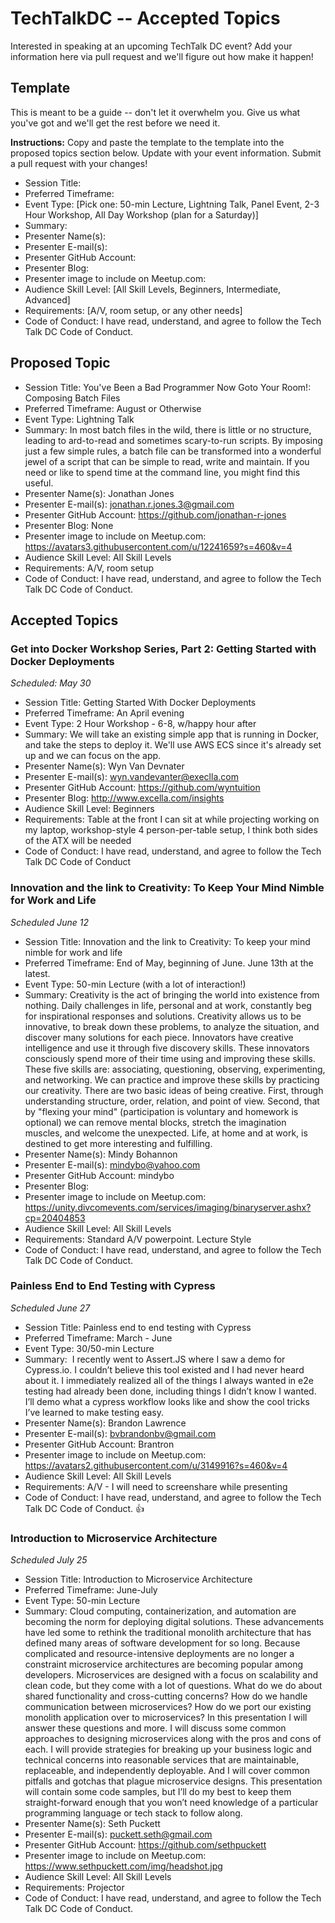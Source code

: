 # TechTalkDC -- Accepted Topics
Interested in speaking at an upcoming TechTalk DC event? Add your information here via pull request and we'll figure out how make it happen!

## Template
This is meant to be a guide -- don't let it overwhelm you. Give us what you've got and we'll get the rest before we need it.

**Instructions:** Copy and paste the template to the template into the proposed topics section below. Update with your event information. Submit a pull request with your changes!

* Session Title:
* Preferred Timeframe:
* Event Type: [Pick one: 50-min Lecture, Lightning Talk, Panel Event, 2-3 Hour Workshop, All Day Workshop (plan for a Saturday)]
* Summary:
* Presenter Name(s):
* Presenter E-mail(s):
* Presenter GitHub Account:
* Presenter Blog:
* Presenter image to include on Meetup.com:
* Audience Skill Level: [All Skill Levels, Beginners, Intermediate, Advanced]
* Requirements: [A/V, room setup, or any other needs]
* Code of Conduct: I have read, understand, and agree to follow the Tech Talk DC Code of Conduct.

## Proposed Topic

* Session Title: You've Been a Bad Programmer Now Goto Your Room!: Composing Batch Files
* Preferred Timeframe: August or Otherwise
* Event Type: Lightning Talk
* Summary: In most batch files in the wild, there is little or no structure, leading to ard-to-read and sometimes scary-to-run scripts. By imposing just a few simple rules, a batch file can be transformed into a wonderful jewel of a script that can be simple to read, write and maintain. If you need or like to spend time at the command line, you might find this useful.
* Presenter Name(s): Jonathan Jones
* Presenter E-mail(s): jonathan.r.jones.3@gmail.com
* Presenter GitHub Account: https://github.com/jonathan-r-jones
* Presenter Blog: None
* Presenter image to include on Meetup.com: https://avatars3.githubusercontent.com/u/12241659?s=460&v=4
* Audience Skill Level: All Skill Levels
* Requirements: A/V, room setup
* Code of Conduct: I have read, understand, and agree to follow the Tech Talk DC Code of Conduct.

## Accepted Topics

### Get into Docker Workshop Series, Part 2: Getting Started with Docker Deployments
*Scheduled: May 30*

 * Session Title: Getting Started With Docker Deployments
 * Preferred Timeframe: An April evening
 * Event Type: 2 Hour Workshop - 6-8, w/happy hour after
 * Summary: We will take an existing simple app that is running in Docker, and take the steps to deploy it. We'll use AWS ECS since it's already set up and we can focus on the app.
 * Presenter Name(s): Wyn Van Devnater
 * Presenter E-mail(s): wyn.vandevanter@execlla.com
 * Presenter GitHub Account: https://github.com/wyntuition
 * Presenter Blog: http://www.excella.com/insights
 * Audience Skill Level: Beginners
 * Requirements: Table at the front I can sit at while projecting working on my laptop, workshop-style 4 person-per-table setup, I think both sides of the ATX will be needed
 * Code of Conduct: I have read, understand, and agree to follow the Tech Talk DC Code of Conduct


### Innovation and the link to Creativity: To Keep Your Mind Nimble for Work and Life
*Scheduled June 12*

* Session Title: Innovation and the link to Creativity: To keep your mind nimble for work and life
* Preferred Timeframe: End of May, beginning of June. June 13th at the latest.
* Event Type: 50-min Lecture (with a lot of interaction!)
* Summary: Creativity is the act of bringing the world into existence from nothing. Daily challenges in life, personal and at work, constantly beg for inspirational responses and solutions. Creativity allows us to be innovative, to break down these problems, to analyze the situation, and discover many solutions for each piece. Innovators have creative intelligence and use it through five discovery skills. These innovators consciously spend more of their time using and improving these skills. These five skills are: associating, questioning, observing, experimenting, and networking. We can practice and improve these skills by practicing our creativity.
There are two basic ideas of being creative. First, through understanding structure, order, relation, and point of view. Second, that by "flexing your mind" (participation is voluntary and homework is optional) we can remove mental blocks, stretch the imagination muscles, and welcome the unexpected. Life, at home and at work, is destined to get more interesting and fulfilling.
* Presenter Name(s): Mindy Bohannon
* Presenter E-mail(s): mindybo@yahoo.com
* Presenter GitHub Account: mindybo
* Presenter Blog:
* Presenter image to include on Meetup.com: https://unity.divcomevents.com/services/imaging/binaryserver.ashx?cp=20404853
* Audience Skill Level: All Skill Levels
* Requirements: Standard A/V powerpoint. Lecture Style
* Code of Conduct: I have read, understand, and agree to follow the Tech Talk DC Code of Conduct.


### Painless End to End Testing with Cypress
*Scheduled June 27*

* Session Title: Painless end to end testing with Cypress
* Preferred Timeframe: March - June
* Event Type: 30/50-min Lecture
* Summary:   I recently went to Assert.JS where I saw a demo for Cypress.io. I couldn’t believe this tool existed and I had never heard about it. I immediately realized all of the things I always wanted in e2e testing had already been done, including things I didn’t know I wanted. I’ll demo what a cypress workflow looks like and show the cool tricks I’ve learned to make testing easy.
* Presenter Name(s): Brandon Lawrence
* Presenter E-mail(s): bvbrandonbv@gmail.com
* Presenter GitHub Account: Brantron
* Presenter image to include on Meetup.com: https://avatars2.githubusercontent.com/u/3149916?s=460&v=4
* Audience Skill Level: All Skill Levels
* Requirements: A/V -  I will need to screenshare while presenting
* Code of Conduct: I have read, understand, and agree to follow the Tech Talk DC Code of Conduct. 👍

### Introduction to Microservice Architecture
*Scheduled July 25*

* Session Title: Introduction to Microservice Architecture
* Preferred Timeframe: June-July
* Event Type: 50-min Lecture
* Summary: Cloud computing, containerization, and automation are becoming the norm for deploying digital solutions. These advancements have led some to rethink the traditional monolith architecture that has defined many areas of software development for so long. Because complicated and resource-intensive deployments are no longer a constraint microservice architectures are becoming popular among developers. Microservices are designed with a focus on scalability and clean code, but they come with a lot of questions. What do we do about shared functionality and cross-cutting concerns? How do we handle communication between microservices? How do we port our existing monolith application over to microservices? In this presentation I will answer these questions and more. I will discuss some common approaches to designing microservices along with the pros and cons of each. I will provide strategies for breaking up your business logic and technical concerns into reasonable services that are maintainable, replaceable, and independently deployable. And I will cover common pitfalls and gotchas that plague microservice designs. This presentation will contain some code samples, but I’ll do my best to keep them straight-forward enough that you won’t need knowledge of a particular programming language or tech stack to follow along.
* Presenter Name(s): Seth Puckett
* Presenter E-mail(s): puckett.seth@gmail.com
* Presenter GitHub Account: https://github.com/sethpuckett
* Presenter image to include on Meetup.com: https://www.sethpuckett.com/img/headshot.jpg
* Audience Skill Level: All Skill Levels
* Requirements: Projector
* Code of Conduct: I have read, understand, and agree to follow the Tech Talk DC Code of Conduct.
